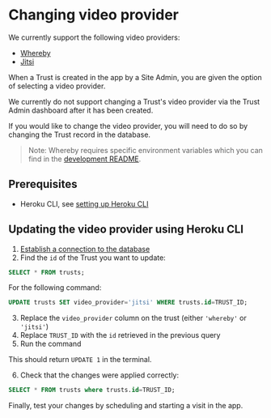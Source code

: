 # Changing video provider

We currently support the following video providers:

- [Whereby](https://whereby.com/)
- [Jitsi](https://jitsi.org/)

When a Trust is created in the app by a Site Admin, you are given the option of selecting a video provider.

We currently do not support changing a Trust's video provider via the Trust Admin dashboard after it has been created.

If you would like to change the video provider, you will need to do so by changing the Trust record in the database.

> Note: Whereby requires specific environment variables which you can find in the [development README](../development/README.md).

## Prerequisites

- Heroku CLI, see [setting up Heroku CLI](./setting-up-heroku-cli.md)

## Updating the video provider using Heroku CLI

1. [Establish a connection to the database](./accessing-heroku-app-database.md)
2. Find the `id` of the Trust you want to update:

```sql
SELECT * FROM trusts;
```

For the following command:

```sql
UPDATE trusts SET video_provider='jitsi' WHERE trusts.id=TRUST_ID;
```

3. Replace the `video_provider` column on the trust (either `'whereby'` or `'jitsi'`)
4. Replace `TRUST_ID` with the `id` retrieved in the previous query
5. Run the command

This should return `UPDATE 1` in the terminal.

6. Check that the changes were applied correctly:

```sql
SELECT * FROM trusts where trusts.id=TRUST_ID;
```

Finally, test your changes by scheduling and starting a visit in the app.
